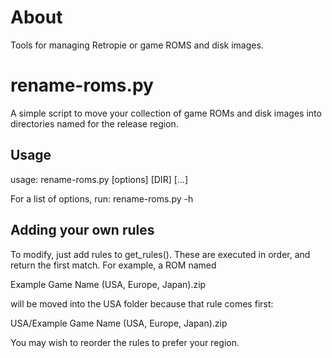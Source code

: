 # About

Tools for managing Retropie or game ROMS and disk images.

# rename-roms.py

A simple script to move your collection of game ROMs and disk images
into directories named for the release region.

## Usage

usage: rename-roms.py \[options\] \[DIR\] \[...\]

For a list of options, run: rename-roms.py -h

## Adding your own rules

To modify, just add rules to get_rules(). These are executed in order,
and return the first match. For example, a ROM named

Example Game Name (USA, Europe, Japan).zip

will be moved into the USA folder because that rule comes first:

USA/Example Game Name (USA, Europe, Japan).zip

You may wish to reorder the rules to prefer your region.
